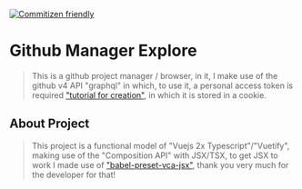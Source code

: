 [![Commitizen friendly](https://img.shields.io/badge/commitizen-friendly-brightgreen.svg)](http://commitizen.github.io/cz-cli/)


# Github Manager Explore

> This is a github project manager / browser, in it, I make use of the github v4 API "graphql" in which, to use it, a personal access token is required ["tutorial for creation"](https://docs.github.com/en/github/authenticating-to-github/creating-a-personal-access-token), in which it is stored in a cookie.  

## About Project

> This project is a functional model of "Vuejs 2x Typescript"/"Vuetify", making use of the "Composition API" with JSX/TSX, to get JSX to work I made use of ["babel-preset-vca-jsx"](https://github.com/luwanquan/babel-preset-vca-jsx), thank you very much for the developer for that!

